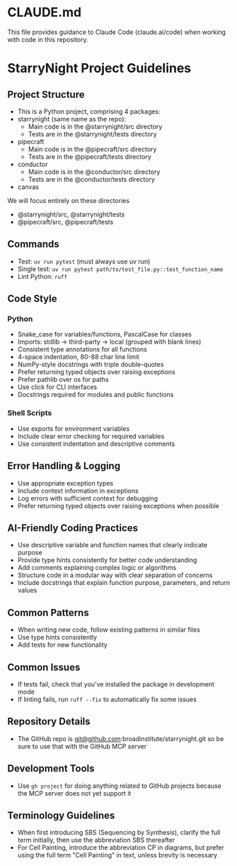 # CLAUDE.md

This file provides guidance to Claude Code (claude.ai/code) when working with code in this repository.

# StarryNight Project Guidelines

## Project Structure
- This is a Python project, comprising 4 packages:
- starrynight (same name as the repo):
  - Main code is in the @starrynight/src directory
  - Tests are in the @starrynight/tests directory
- pipecraft
  - Main code is in the @pipecraft/src directory
  - Tests are in the @pipecraft/tests directory
- conductor
  - Main code is in the @conductor/src directory
  - Tests are in the @conductor/tests directory
- canvas

We will focus entirely on these directories

- @starrynight/src, @starrynight/tests
- @pipecraft/src, @pipecraft/tests

## Commands
- Test: `uv run pytest` (must always use uv run)
- Single test: `uv run pytest path/to/test_file.py::test_function_name`
- Lint Python: `ruff`

## Code Style
### Python
- Snake_case for variables/functions, PascalCase for classes
- Imports: stdlib → third-party → local (grouped with blank lines)
- Consistent type annotations for all functions
- 4-space indentation, 80-88 char line limit
- NumPy-style docstrings with triple double-quotes
- Prefer returning typed objects over raising exceptions
- Prefer pathlib over os for paths
- Use click for CLI interfaces
- Docstrings required for modules and public functions

### Shell Scripts
- Use exports for environment variables
- Include clear error checking for required variables
- Use consistent indentation and descriptive comments

## Error Handling & Logging
- Use appropriate exception types
- Include context information in exceptions
- Log errors with sufficient context for debugging
- Prefer returning typed objects over raising exceptions when possible

## AI-Friendly Coding Practices
- Use descriptive variable and function names that clearly indicate purpose
- Provide type hints consistently for better code understanding
- Add comments explaining complex logic or algorithms
- Structure code in a modular way with clear separation of concerns
- Include docstrings that explain function purpose, parameters, and return values

## Common Patterns
- When writing new code, follow existing patterns in similar files
- Use type hints consistently
- Add tests for new functionality

## Common Issues
- If tests fail, check that you've installed the package in development mode
- If linting fails, run `ruff --fix` to automatically fix some issues

## Repository Details
- The GitHub repo is git@github.com:broadinstitute/starrynight.git so be sure to use that with the GitHub MCP server

## Development Tools
- Use `gh project` for doing anything related to GitHub projects because the MCP server does not yet support it

## Terminology Guidelines
- When first introducing SBS (Sequencing by Synthesis), clarify the full term initially, then use the abbreviation SBS thereafter
- For Cell Painting, introduce the abbreviation CP in diagrams, but prefer using the full term "Cell Painting" in text, unless brevity is necessary
